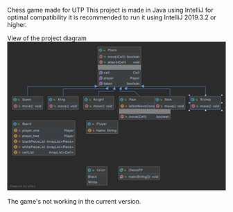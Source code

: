Chess game made for UTP
This project is made in Java using IntelliJ for optimal compatibility it is recommended to run it using IntelliJ 2019.3.2 or higher.

View of the project diagram
![diagram](https://github.com/lyon1victorD/UTPChess/blob/master/diagram.png)


The game's not working in the current version.
